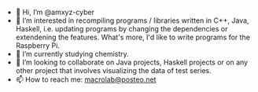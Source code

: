 - 👋 Hi, I’m @amxyz-cyber
- 👀 I’m interested in recompiling programs / libraries written in C++, Java, Haskell, i.e. updating programs by changing the dependencies or extendening the features. What's more, I'd like to write programs for the Raspberry Pi.
- 🌱 I’m currently studying chemistry.
- 💞️ I’m looking to collaborate on Java projects, Haskell projects or on any other project that involves visualizing the data of test series.
- 📫 How to reach me: macrolab@posteo.net

<!---
amxyz-cyber/amxyz-cyber is a ✨ special ✨ repository because its `README.md` (this file) appears on your GitHub profile.
You can click the Preview link to take a look at your changes.
--->
